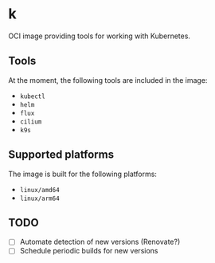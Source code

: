 # k

OCI image providing tools for working with Kubernetes.

## Tools

At the moment, the following tools are included in the image:
- `kubectl`
- `helm`
- `flux`
- `cilium`
- `k9s`

## Supported platforms

The image is built for the following platforms:
- `linux/amd64`
- `linux/arm64`

## TODO

- [ ] Automate detection of new versions (Renovate?)
- [ ] Schedule periodic builds for new versions
